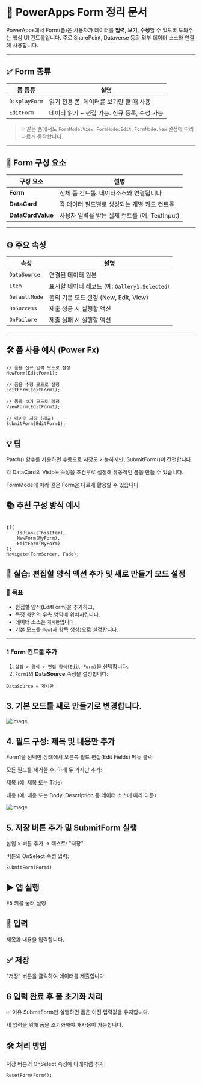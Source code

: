 
# 📄 PowerApps Form 정리 문서

PowerApps에서 Form(폼)은 사용자가 데이터를 **입력, 보기, 수정**할 수 있도록 도와주는 핵심 UI 컨트롤입니다. 주로 SharePoint, Dataverse 등의 외부 데이터 소스와 연결해 사용합니다.

---

## ✅ Form 종류

| 폼 종류         | 설명 |
|------------------|------|
| `DisplayForm`    | 읽기 전용 폼. 데이터를 보기만 할 때 사용 |
| `EditForm`       | 데이터 읽기 + 편집 가능. 신규 등록, 수정 가능 |

> 💡 같은 폼에서도 `FormMode.View`, `FormMode.Edit`, `FormMode.New` 설정에 따라 다르게 동작합니다.

---

## 🧱 Form 구성 요소

| 구성 요소       | 설명 |
|------------------|------|
| **Form**         | 전체 폼 컨트롤. 데이터소스와 연결됩니다 |
| **DataCard**     | 각 데이터 필드별로 생성되는 개별 카드 컨트롤 |
| **DataCardValue**| 사용자 입력을 받는 실제 컨트롤 (예: TextInput) |

---

## ⚙️ 주요 속성

| 속성            | 설명 |
|------------------|------|
| `DataSource`     | 연결된 데이터 원본 |
| `Item`           | 표시할 데이터 레코드 (예: `Gallery1.Selected`) |
| `DefaultMode`    | 폼의 기본 모드 설정 (New, Edit, View) |
| `OnSuccess`      | 제출 성공 시 실행할 액션 |
| `OnFailure`      | 제출 실패 시 실행할 액션 |

---

## 🛠️ 폼 사용 예시 (Power Fx)

```powerfx
// 폼을 신규 입력 모드로 설정
NewForm(EditForm1);

// 폼을 수정 모드로 설정
EditForm(EditForm1);

// 폼을 보기 모드로 설정
ViewForm(EditForm1);

// 데이터 저장 (제출)
SubmitForm(EditForm1);
```
## 💡 팁
Patch() 함수를 사용하면 수동으로 저장도 가능하지만, SubmitForm()이 간편합니다.

각 DataCard의 Visible 속성을 조건부로 설정해 유동적인 폼을 만들 수 있습니다.

FormMode에 따라 같은 Form을 다르게 활용할 수 있습니다.

## 📚 추천 구성 방식 예시
```powerfx

If(
    IsBlank(ThisItem),
    NewForm(MyForm),
    EditForm(MyForm)
);
Navigate(FormScreen, Fade);
```

## 🧪 실습: 편집할 양식 액션 추가 및 새로 만들기 모드 설정

### 📌 목표
- 편집할 양식(EditForm)을 추가하고,
- 특정 화면의 우측 영역에 위치시킵니다.
- 데이터 소스는 `게시판`입니다.
- 기본 모드를 `New`(새 항목 생성)으로 설정합니다.

---

### 1 Form 컨트롤 추가
1. `삽입 > 양식 > 편집 양식(Edit Form)`을 선택합니다.
2. `Form1`의 **DataSource** 속성을 설정합니다:

```powerfx
DataSource = 게시판
```
## 3. 기본 모드를 새로 만들기로 변경합니다.

![image](https://github.com/user-attachments/assets/dc8742d3-b4bb-4849-8238-2d8b338e9bd4)

## 4. 필드 구성: 제목 및 내용만 추가
Form1을 선택한 상태에서 오른쪽 필드 편집(Edit Fields) 메뉴 클릭

모든 필드를 제거한 후, 아래 두 가지만 추가:

제목 (예: 제목 또는 Title)

내용 (예: 내용 또는 Body, Description 등 데이터 소스에 따라 다름)


![image](https://github.com/user-attachments/assets/3b3aa531-54a1-4d09-a0f6-4ab076270890)

## 5. 저장 버튼 추가 및 SubmitForm 실행
삽입 > 버튼 추가 → 텍스트: "저장"

버튼의 OnSelect 속성 입력:

```powerfx
SubmitForm(Form4)
```

## ▶️ 앱 실행
F5 키를 눌러 실행

## 📝 입력
제목과 내용을 입력합니다.

## ✅ 저장
"저장" 버튼을 클릭하여 데이터를 제출합니다.


## 6 입력 완료 후 폼 초기화 처리
✅ 이유
SubmitForm만 실행하면 폼은 이전 입력값을 유지합니다.

새 입력을 위해 폼을 초기화해야 재사용이 가능합니다.

## 🛠 처리 방법
저장 버튼의 OnSelect 속성에 아래처럼 추가:

```SubmitForm(Form4);
ResetForm(Form4);
```
